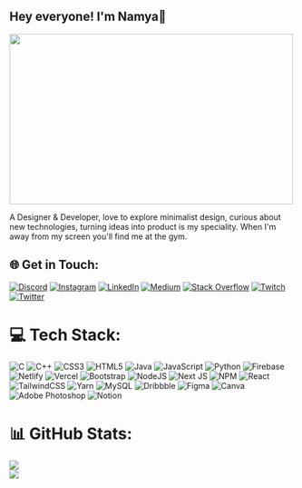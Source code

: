 ##  Hey everyone! I'm Namya👋

<img src="https://64.media.tumblr.com/cea879ca5ce3bc9fe88ec0af1e44dad4/a3cda92f1cac3bd8-e0/s640x960/b54d9349fa4a5ffcb7b48c6ef6b0c2991882d1db.gif" width="500" height="300">


A Designer & Developer, love to explore minimalist design, curious about new technologies, turning ideas into product is my speciality. When I'm away from my screen you'll find me at the gym.


## 🌐 Get in Touch:
[![Discord](https://img.shields.io/badge/Discord-%237289DA.svg?logo=discord&logoColor=white)](htttps://discord.gg/Namya#0636) [![Instagram](https://img.shields.io/badge/Instagram-%23E4405F.svg?logo=Instagram&logoColor=white)](https://instagram.com/namyakhann) [![LinkedIn](https://img.shields.io/badge/LinkedIn-%230077B5.svg?logo=linkedin&logoColor=white)](https://linkedin.com/in/https://www.linkedin.com/in/namyakhan/) [![Medium](https://img.shields.io/badge/Medium-12100E?logo=medium&logoColor=white)](https://medium.com/@namyakhan) [![Stack Overflow](https://img.shields.io/badge/-Stackoverflow-FE7A16?logo=stack-overflow&logoColor=white)](https://stackoverflow.com/users/19677074) [![Twitch](https://img.shields.io/badge/Twitch-%239146FF.svg?logo=Twitch&logoColor=white)](https://twitch.tv/namyakhan) [![Twitter](https://img.shields.io/badge/Twitter-%231DA1F2.svg?logo=Twitter&logoColor=white)](https://twitter.com/namyakhann) 

# 💻 Tech Stack:
![C](https://img.shields.io/badge/c-%2300599C.svg?style=for-the-badge&logo=c&logoColor=white) ![C++](https://img.shields.io/badge/c++-%2300599C.svg?style=for-the-badge&logo=c%2B%2B&logoColor=white) ![CSS3](https://img.shields.io/badge/css3-%231572B6.svg?style=for-the-badge&logo=css3&logoColor=white) ![HTML5](https://img.shields.io/badge/html5-%23E34F26.svg?style=for-the-badge&logo=html5&logoColor=white) ![Java](https://img.shields.io/badge/java-%23ED8B00.svg?style=for-the-badge&logo=java&logoColor=white) ![JavaScript](https://img.shields.io/badge/javascript-%23323330.svg?style=for-the-badge&logo=javascript&logoColor=%23F7DF1E) ![Python](https://img.shields.io/badge/python-3670A0?style=for-the-badge&logo=python&logoColor=ffdd54) ![Firebase](https://img.shields.io/badge/firebase-%23039BE5.svg?style=for-the-badge&logo=firebase) ![Netlify](https://img.shields.io/badge/netlify-%23000000.svg?style=for-the-badge&logo=netlify&logoColor=#00C7B7) ![Vercel](https://img.shields.io/badge/vercel-%23000000.svg?style=for-the-badge&logo=vercel&logoColor=white) ![Bootstrap](https://img.shields.io/badge/bootstrap-%23563D7C.svg?style=for-the-badge&logo=bootstrap&logoColor=white) ![NodeJS](https://img.shields.io/badge/node.js-6DA55F?style=for-the-badge&logo=node.js&logoColor=white) ![Next JS](https://img.shields.io/badge/Next-black?style=for-the-badge&logo=next.js&logoColor=white) ![NPM](https://img.shields.io/badge/NPM-%23000000.svg?style=for-the-badge&logo=npm&logoColor=white) ![React](https://img.shields.io/badge/react-%2320232a.svg?style=for-the-badge&logo=react&logoColor=%2361DAFB) ![TailwindCSS](https://img.shields.io/badge/tailwindcss-%2338B2AC.svg?style=for-the-badge&logo=tailwind-css&logoColor=white) ![Yarn](https://img.shields.io/badge/yarn-%232C8EBB.svg?style=for-the-badge&logo=yarn&logoColor=white) ![MySQL](https://img.shields.io/badge/mysql-%2300f.svg?style=for-the-badge&logo=mysql&logoColor=white) ![Dribbble](https://img.shields.io/badge/Dribbble-EA4C89?style=for-the-badge&logo=dribbble&logoColor=white) 	![Figma](https://img.shields.io/badge/figma-%23F24E1E.svg?style=for-the-badge&logo=figma&logoColor=white) ![Canva](https://img.shields.io/badge/Canva-%2300C4CC.svg?style=for-the-badge&logo=Canva&logoColor=white) ![Adobe Photoshop](https://img.shields.io/badge/adobephotoshop-%2331A8FF.svg?style=for-the-badge&logo=adobephotoshop&logoColor=white) ![Notion](https://img.shields.io/badge/Notion-%23000000.svg?style=for-the-badge&logo=notion&logoColor=white)
# 📊 GitHub Stats:
![](https://github-readme-stats.vercel.app/api?username=namyakhan&theme=radical&hide_border=false&include_all_commits=false&count_private=false)<br/>
![](https://github-readme-streak-stats.herokuapp.com/?user=namyakhan&theme=radical&hide_border=false)<br/>



